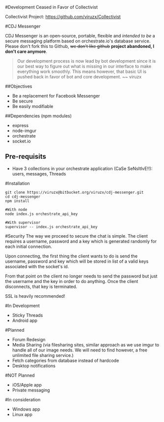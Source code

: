 #Development Ceased in Favor of Collectivist

Collectivist Project: https://github.com/viruzx/Collectivist


#CDJ Messenger

CDJ Messenger is an open-source, portable, flexible and *intended to be* a secure messaging platform based on orchestrate.io's database service. Please don't fork this to Github, ~~we don't like github~~ **project abandoned, I don't care anymore**.

>Our development process is now lead by bot development since it is our best way to figure out what is missing in our interface to make everything work smoothly. This means however, that basic UI is pushed back in favor of bot and core development. ~~ viruzx

##Objectives

 - Be a replacement for Facebook Messenger
 - Be secure
 - Be easily modifiable

##Dependencies (npm modules)

 - express
 - node-imgur
 - orchestrate
 - socket.io

## Pre-requisits

 - Have 3 collections in your orchestrate application (CaSe SeNsItIvE!!): users, messages, Threads

#Installation

```
git clone https://viruzx@bitbucket.org/viruzx/cdj-messenger.git
cd cdj-messenger
npm install

#With node
node index.js orchestrate_api_key

#With supervisor
supervisor -- index.js orchestrate_api_key
```
#Security
The way we proceed to secure the chat is simple. The client requires a username, password and a key which is generated randomly for each initial connection.

Upon connecting, the first thing the client wants to do is send the username, password and key which will be stored in list of a valid keys associated with the socket's id.

From that point on the client no longer needs to send the password but just the username and the key in order to do anything. Once the client disconnects, that key is terminated.

SSL is heavily recommended!

#In Development
 - Sticky Threads
 - Android app

#Planned

 - Forum Redesign
 - Media Sharing (via filesharing sites, similar approach as we use imgur to handle all of our image needs. We will need to find however, a free unlimited file sharing service.)
 - Fetch categories from database instead of hardcode
 - Desktop notifications

#NOT Planned

 - iOS/Apple app
 - Private messaging

#In consideration

 - Windows app
 - Linux app
